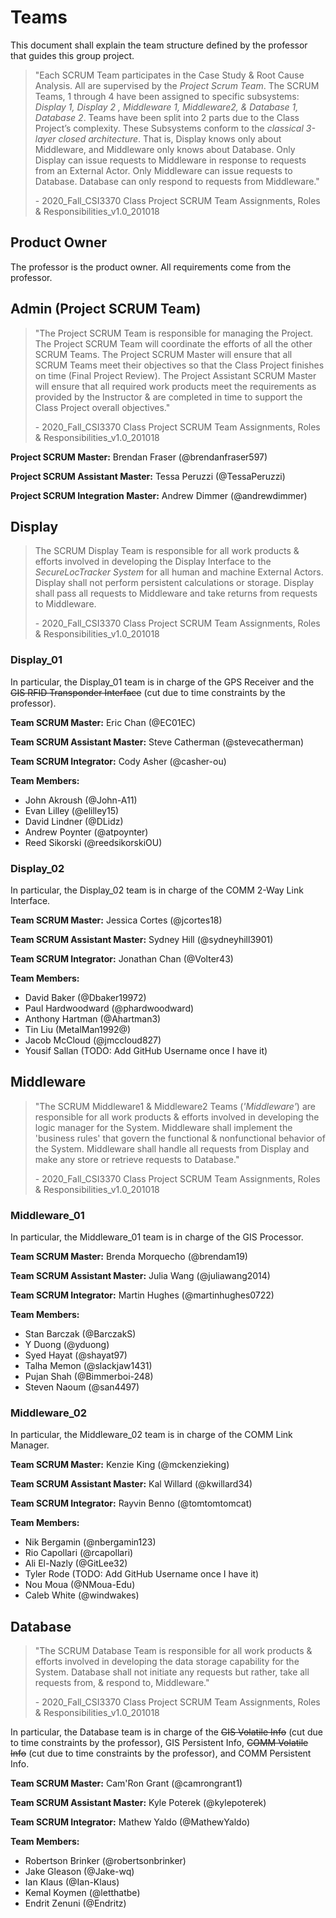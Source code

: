 # Teams

This document shall explain the team structure defined by the professor that guides this group project.

> "Each SCRUM Team participates in the Case Study & Root Cause Analysis. All are supervised by the _Project Scrum Team_. The SCRUM Teams, 1 through 4 have been assigned to specific subsystems: _Display 1, Display 2 , Middleware 1, Middleware2, & Database 1, Database 2_. Teams have been split into 2 parts due to the Class Project’s complexity. These Subsystems conform to the _classical 3-layer closed architecture_. That is, Display knows only about Middleware, and Middleware only knows about Database. Only Display can issue requests to Middleware in response to requests from an External Actor. Only Middleware can issue requests to Database. Database can only respond to requests from Middleware."
>
> \- 2020_Fall_CSI3370 Class Project SCRUM Team Assignments, Roles & Responsibilities_v1.0_201018

## Product Owner

The professor is the product owner. All requirements come from the professor.

## Admin (Project SCRUM Team)

> "The Project SCRUM Team is responsible for managing the Project. The Project SCRUM Team will coordinate the efforts of all the other SCRUM Teams. The Project SCRUM Master will ensure that all SCRUM Teams meet their objectives so that the Class Project finishes on time (Final Project Review). The Project Assistant SCRUM Master will ensure that all required work products meet the requirements as provided by the Instructor & are completed in time to support the Class Project overall objectives."
>
> \- 2020_Fall_CSI3370 Class Project SCRUM Team Assignments, Roles & Responsibilities_v1.0_201018

**Project SCRUM Master:** Brendan Fraser (@brendanfraser597)

**Project SCRUM Assistant Master:** Tessa Peruzzi (@TessaPeruzzi)

**Project SCRUM Integration Master:** Andrew Dimmer (@andrewdimmer)

## Display

> The SCRUM Display Team is responsible for all work products & efforts involved in developing the Display Interface to the _SecureLocTracker System_ for all human and machine External Actors. Display shall not perform persistent calculations or storage. Display shall pass all requests to Middleware and take returns from requests to Middleware.
>
> \- 2020_Fall_CSI3370 Class Project SCRUM Team Assignments, Roles & Responsibilities_v1.0_201018

### Display_01

In particular, the Display_01 team is in charge of the GPS Receiver and the ~~GIS RFID Transponder Interface~~ (cut due to time constraints by the professor).

**Team SCRUM Master:** Eric Chan (@EC01EC)

**Team SCRUM Assistant Master:** Steve Catherman (@stevecatherman)

**Team SCRUM Integrator:** Cody Asher (@casher-ou)

**Team Members:**

- John Akroush (@John-A11)
- Evan Lilley (@elilley15)
- David Lindner (@DLidz)
- Andrew Poynter (@atpoynter)
- Reed Sikorski (@reedsikorskiOU)

### Display_02

In particular, the Display_02 team is in charge of the COMM 2-Way Link Interface.

**Team SCRUM Master:** Jessica Cortes (@jcortes18)

**Team SCRUM Assistant Master:** Sydney Hill (@sydneyhill3901)

**Team SCRUM Integrator:** Jonathan Chan (@Volter43)

**Team Members:**

- David Baker (@Dbaker19972)
- Paul Hardwoodward (@phardwoodward)
- Anthony Hartman (@Ahartman3)
- Tin Liu (MetalMan1992@)
- Jacob McCloud (@jmccloud827)
- Yousif Sallan (TODO: Add GitHub Username once I have it)

## Middleware

> "The SCRUM Middleware1 & Middleware2 Teams (_'Middleware'_) are responsible for all work products & efforts involved in developing the logic manager for the System. Middleware shall implement the 'business rules' that govern the functional & nonfunctional behavior of the System. Middleware shall handle all requests from Display and make any store or retrieve requests to Database."
>
> \- 2020_Fall_CSI3370 Class Project SCRUM Team Assignments, Roles & Responsibilities_v1.0_201018

### Middleware_01

In particular, the Middleware_01 team is in charge of the GIS Processor.

**Team SCRUM Master:** Brenda Morquecho (@brendam19)

**Team SCRUM Assistant Master:** Julia Wang (@juliawang2014)

**Team SCRUM Integrator:** Martin Hughes (@martinhughes0722)

**Team Members:**

- Stan Barczak (@BarczakS)
- Y Duong (@yduong)
- Syed Hayat (@shayat97)
- Talha Memon (@slackjaw1431)
- Pujan Shah (@Bimmerboi-248)
- Steven Naoum (@san4497)

### Middleware_02

In particular, the Middleware_02 team is in charge of the COMM Link Manager.

**Team SCRUM Master:** Kenzie King (@mckenzieking)

**Team SCRUM Assistant Master:** Kal Willard (@kwillard34)

**Team SCRUM Integrator:** Rayvin Benno (@tomtomtomcat)

**Team Members:**

- Nik Bergamin (@nbergamin123)
- Rio Capollari (@rcapollari)
- Ali El-Nazly (@GitLee32)
- Tyler Rode (TODO: Add GitHub Username once I have it)
- Nou Moua (@NMoua-Edu)
- Caleb White (@windwakes)

## Database

> "The SCRUM Database Team is responsible for all work products & efforts involved in developing the data storage capability for the System. Database shall not initiate any requests but rather, take all requests from, & respond to, Middleware."
>
> \- 2020_Fall_CSI3370 Class Project SCRUM Team Assignments, Roles & Responsibilities_v1.0_201018

In particular, the Database team is in charge of the ~~GIS Volatile Info~~ (cut due to time constraints by the professor), GIS Persistent Info, ~~COMM Volatile Info~~ (cut due to time constraints by the professor), and COMM Persistent Info.

**Team SCRUM Master:** Cam'Ron Grant (@camrongrant1)

**Team SCRUM Assistant Master:** Kyle Poterek (@kylepoterek)

**Team SCRUM Integrator:** Mathew Yaldo (@MathewYaldo)

**Team Members:**

- Robertson Brinker (@robertsonbrinker)
- Jake Gleason (@Jake-wq)
- Ian Klaus (@Ian-Klaus)
- Kemal Koymen (@letthatbe)
- Endrit Zenuni (@Endritz)
